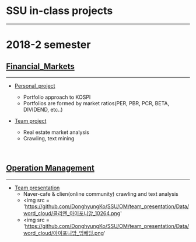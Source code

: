 # SSU in-class projects
---

# 2018-2 semester

## [Financial_Markets](https://github.com/DonghyungKo/SSU/Financial_Market)
---
  - [Personal_project](https://github.com/DonghyungKo/SSU/Financial_Market/Personal_project)
    - Portfolio approach to KOSPI
    - Portfolios are formed by market ratios(PER, PBR, PCR, BETA, DIVIDEND, etc..)

  - [Team project](https://github.com/DonghyungKo/SSU/Financial_Market/Team_project)
    - Real estate market analysis
    - Crawling, text mining
    
<br>

## [Operation Management](https://github.com/DonghyungKo/SSU/OM)
---
  - [Team presentation](https://github.com/DonghyungKo/SSU/)
    - Naver-cafe & clien(online community) crawling and text analysis
    - <img src = 'https://github.com/DonghyungKo/SSU/OM/team_presentation/Data/word_cloud/클리엔_아이포니앙_10264.png'
    - <img src = 'https://github.com/DonghyungKo/SSU/OM/team_presentation/Data/word_cloud/아이포니앙_임베딩.png'

    
